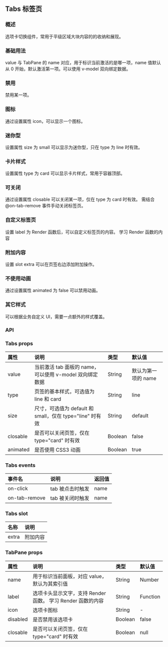 ## Tabs 标签页

### 概述
选项卡切换组件，常用于平级区域大块内容的的收纳和展现。
### 基础用法
value 与 TabPane 的 name 对应，用于标识当前激活的是哪一项，name 值默认从 0 开始，默认激活第一项。可以使用 v-model 双向绑定数据。
<!--divider-->
### 禁用
禁用某一项。
<!--divider-->
### 图标
通过设置属性 icon，可以显示一个图标。
<!--divider-->
### 迷你型
设置属性 size 为 small 可以显示为迷你型，只在 type 为 line 时有效。
<!--divider-->
### 卡片样式
设置属性 type 为 card 可以显示卡片样式，常用于容器顶部。
<!--divider-->
### 可关闭
通过设置属性 closable 可以关闭某一项，仅在 type 为 card 时有效。 需结合 @on-tab-remove 事件手动关闭标签页。
<!--divider-->
### 自定义标签页
设置 label 为 Render 函数后，可以自定义标签页的内容。   学习 Render 函数的内容  
<!--divider-->
### 附加内容
设置 slot extra 可以在页签右边添加附加操作。
<!--divider-->
### 不使用动画
通过设置属性 animated 为 false 可以禁用动画。
<!--divider-->
### 其它样式
可以根据业务自定义 UI，需要一点额外的样式覆盖。
<!--divider-->

### API



### Tabs props
<!--table-->
|  属性 | 说明 | 类型 | 默认值 |
| :--------- | :--------- | :--------- | :--------- |
| value | 当前激活 tab 面板的 name，可以使用 v-model 双向绑定数据 | String | 默认为第一项的 name |
| type | 页签的基本样式，可选值为 line 和 card | String | line |
| size | 尺寸，可选值为 default 和 small，仅在 type="line" 时有效 | String | default |
| closable | 是否可以关闭页签，仅在 type="card" 时有效 | Boolean | false |
| animated | 是否使用 CSS3 动画 | Boolean | true |
<!--table-->
<!--divider-->



### Tabs events
<!--table-->
|  事件名 | 说明 | 返回值 |
| :--------- | :--------- | :--------- |
| on-click | tab 被点击时触发 | name |
| on-tab-remove | tab 被关闭时触发 | name |
<!--table-->
<!--divider-->



### Tabs slot
<!--table-->
|  名称 | 说明 |
| :--------- | :--------- |
| extra | 附加内容 |
<!--table-->
<!--divider-->



### TabPane props
<!--table-->
|  属性 | 说明 | 类型 | 默认值 |
| :--------- | :--------- | :--------- | :--------- |
| name | 用于标识当前面板，对应 value，默认为其索引值 | String | Number | - |
| label | 选项卡头显示文字，支持 Render 函数。  学习 Render 函数的内容   | String | Function | 空 |
| icon | 选项卡图标 | String | - |
| disabled | 是否禁用该选项卡 | Boolean | false |
| closable | 是否可以关闭页签，仅在 type="card" 时有效 | Boolean | null |
<!--table-->
<!--divider-->
